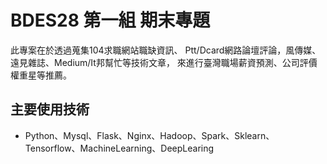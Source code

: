 # BDES28 第一組 期末專題

此專案在於透過蒐集104求職網站職缺資訊、
Ptt/Dcard網路論壇評論，風傳媒、遠見雜誌、Medium/It邦幫忙等技術文章，
來進行臺灣職場薪資預測、公司評價權重星等推薦。

## 主要使用技術
- Python、Mysql、Flask、Nginx、Hadoop、Spark、Sklearn、Tensorflow、MachineLearning、DeepLearing
